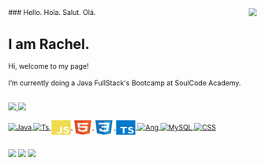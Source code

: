 <div style="display: flex; justify-content: space-between;">
 <div>
### Hello. Hola. Salut. Olá.

# I am Rachel.

Hi, welcome to my page!<br/><br/>
 I’m currently doing a Java FullStack's Bootcamp at SoulCode Academy.
 
 </div> 
 
<div>
<img src="https://user-images.githubusercontent.com/61168357/207781516-9d87d7c7-bda1-48bd-8d6a-2856ff7c25f3.jpg" width="300px"/>
</div>
 </div><br/>

 
 <div >
  <a href="https://github.com/rachel1986">
  <img height="180em" src="https://github-readme-stats.vercel.app/api?username=rachel1986&show_icons=true&theme=dracula&include_all_commits=true&count_private=true"/>
  <img height="180em" src="https://github-readme-stats.vercel.app/api/top-langs/?username=rachel1986&layout=compact&langs_count=7&theme=dracula"/>
</div>
<div style="display: inline_block"><br>
  <img align="center" alt="Java" height="45" width="55" src="https://cdn.jsdelivr.net/gh/devicons/devicon/icons/java/java-original-wordmark.svg" />  
  <img align="center" alt="Ts" height="30" width="40" src="https://cdn.jsdelivr.net/gh/devicons/devicon/icons/spring/spring-original.svg" />          
  <img align="center" alt="Js" height="30" width="40" src="https://raw.githubusercontent.com/devicons/devicon/master/icons/javascript/javascript-plain.svg">
  <img align="center" alt="HTML" height="30" width="40" src="https://raw.githubusercontent.com/devicons/devicon/master/icons/html5/html5-original.svg">
  <img align="center" alt="CSS" height="30" width="40" src="https://raw.githubusercontent.com/devicons/devicon/master/icons/css3/css3-original.svg">
  <img align="center" alt="Ts" height="30" width="40" src="https://raw.githubusercontent.com/devicons/devicon/master/icons/typescript/typescript-plain.svg">
  <img align="center" alt="Ang" height="35" width="45" src="https://cdn.jsdelivr.net/gh/devicons/devicon/icons/angularjs/angularjs-original.svg" />  
  <img align="center" alt="MySQL" height="30" width="40" src="https://cdn.jsdelivr.net/gh/devicons/devicon/icons/mysql/mysql-original.svg" />  
  <img align="center" alt="CSS" height="30" width="40" src="https://cdn.jsdelivr.net/gh/devicons/devicon/icons/firebase/firebase-plain.svg" />
          
      
          

</div>
  
  ##
  
  <div> 
   <a href="https://www.instagram.com/rachelguzman86/" target="_blank"><img src="https://img.shields.io/badge/-Instagram-%23E4405F?style=for-the-badge&logo=instagram&logoColor=white" target="_blank"></a> 
  <a href = "mailto:guzmanvalenciorachel@gmail.com"><img src="https://img.shields.io/badge/-Gmail-%23333?style=for-the-badge&logo=gmail&logoColor=white" target="_blank"></a>
  <a href="https://www.linkedin.com/in/rachel-guzman-valencio/" target="_blank"><img src="https://img.shields.io/badge/-LinkedIn-%230077B5?style=for-the-badge&logo=linkedin&logoColor=white" target="_blank"></a>  
</div>


